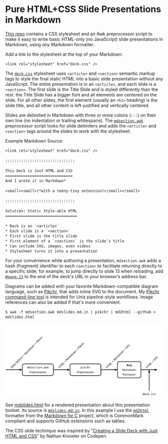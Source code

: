 Pure HTML+CSS Slide Presentations in Markdown
=============================================
[This repo][repo] contains a CSS stylesheet and an Awk preprocessor script
to make it easy to write basic HTML-only (no JavaScript) slide presentations
in Markdown, using *any* Markdown formatter.

Add a link to the stylesheet at the top of your Markdown:

    <link rel="stylesheet" href="deck.css" />

The [`deck.css`](deck.css) stylesheet uses `<article>` and `<section>` semantic
markup tags to style the final static HTML into a basic slide presentation
without any JavaScript. The entire presentation is in an `<article>`, and
each slide is a `<section>`. The first slide is the Title Slide and is styled
differently than the rest: the Title Slide has a bigger font and all elements
are centered on the slide. For all other slides, the first element (usually
an `<h1>` heading) is the slide title, and all other content is left-justified
and vertically centered.

Slides are delimited in Markdown with three or more colons (`:::`) on their
own line (no indentation or trailing whitespace). The
[`mdsection.awk`](mdsection.awk) preprocessor script looks for slide delimiters
and adds the `<article>` and `<section>` tags around the slides to work with
the stylesheet.

Example Markdown Source:

    <link rel="stylesheet" href="deck.css" />
    
    :::::::::::::::::::::::::::::::
    
    This Deck is Just HTML and CSS
    ==============================
    And I wrote it in Markdown*
    
    <small><small>(*with a teeny-tiny extension)</small></small>
    
    :::::::::::::::::::::::::::::::
    
    Solution: Static Style-able HTML
    ================================
    
    * Deck is an `<article>`
    * Each slide is a `<section>`
    * First slide is the title slide
    * First element of a `<section>` is the slide’s title
    * Can include SVG, images, even videos
    * Stylesheet turns it into a presentation

For your convenience while authoring a presentation, `mdsection.awk` adds a
hash (fragment) identifier to each `<section>` to facilitate returning directly
to a specific slide; for example, to jump directly to slide 13 when reloading,
add [`#page-13`](mdslides.html#page-13) to the end of the deck's URL in your
browser’s address bar.

Diagrams can be added with your favorite Markdown-compatible diagram language,
such as [Pikchr][], that adds inline SVG to the document. My
[Pikchr command-line tool][pikchr-cmd] is intended for Unix pipeline-style
workflows. Image references can also be added if that's more convenient.

    $ awk -f mdsection.awk mdslides.md.in | pikchr | md2html --github > mdslides.html

<img src="pipeline.svg" />

See [mdslides.html](mdslides.html) for a rendered presentation about this
presentation toolset. Its source is [`mdslides.md.in`](mdslides.md.in). In
this example I use the [`md2html`][md2html] formatter from the
[Markdown for C][MD4C] project, which is CommonMark compliant and supports
GitHub extensions such as tables.

The CSS slide technique was inspired by
"[Creating a Slide Deck with Just HTML and CSS][knowler]" by Nathan Knowler
on Codepen.


  [repo]: https://github.com/zenomt/mdslides
  [Pikchr]: https://pikchr.org/
  [pikchr-cmd]: https://github.com/zenomt/pikchr-cmd
  [knowler]: https://codepen.io/knowler/pen/eYGRwyb
  [md2html]: https://github.com/mity/md4c/tree/master/md2html
  [MD4C]: https://github.com/mity/md4c

